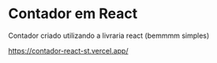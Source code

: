 # Contador em React 
 Contador criado utilizando a livraria react (bemmmm simples)

https://contador-react-st.vercel.app/
